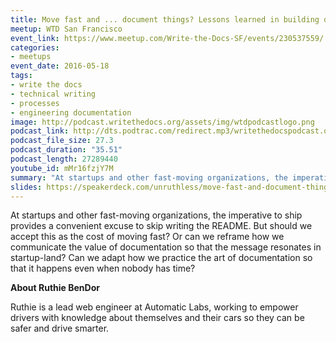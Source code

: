 ```yaml
---
title: Move fast and ... document things? Lessons learned in building documentation culture at a startup, by Ruthie BenDor
meetup: WTD San Francisco
event_link: https://www.meetup.com/Write-the-Docs-SF/events/230537559/
categories: 
- meetups
event_date: 2016-05-18
tags:
- write the docs
- technical writing
- processes
- engineering documentation
image: http://podcast.writethedocs.org/assets/img/wtdpodcastlogo.png
podcast_link: http://dts.podtrac.com/redirect.mp3/writethedocspodcast.org/ruthiemovefastanddocwtd.mp3
podcast_file_size: 27.3
podcast_duration: "35.51"
podcast_length: 27289440
youtube_id: mMr16fzjY7M
summary: "At startups and other fast-moving organizations, the imperative to ship provides a convenient excuse to skip writing the README. But should we accept this as the cost of moving fast? Or can we reframe how we communicate the value of documentation so that the message resonates in startup-land? Can we adapt how we practice the art of documentation so that it happens even when nobody has time?"
slides: https://speakerdeck.com/unruthless/move-fast-and-document-things
---
```


At startups and other fast-moving organizations, the imperative to ship provides a convenient excuse to skip writing the README. But should we accept this as the cost of moving fast? Or can we reframe how we communicate the value of documentation so that the message resonates in startup-land? Can we adapt how we practice the art of documentation so that it happens even when nobody has time?

**About Ruthie BenDor**

Ruthie is a lead web engineer at Automatic Labs, working to empower drivers with knowledge about themselves and their cars so they can be safer and drive smarter.